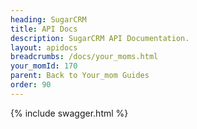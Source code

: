 ```yaml
---
heading: SugarCRM
title: API Docs
description: SugarCRM API Documentation.
layout: apidocs
breadcrumbs: /docs/your_moms.html
your_momId: 170
parent: Back to Your_mom Guides
order: 90
---
```


{% include swagger.html %}
